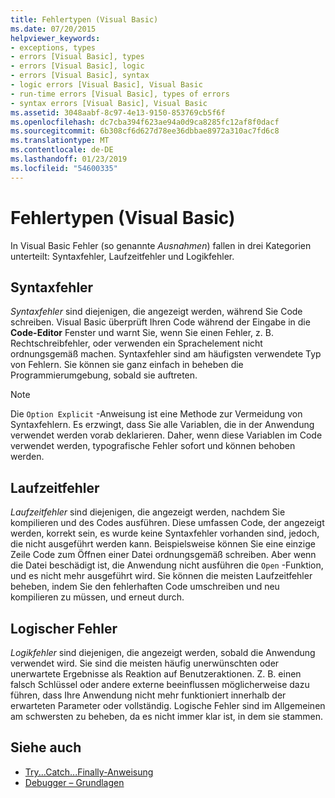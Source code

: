 ```yaml
---
title: Fehlertypen (Visual Basic)
ms.date: 07/20/2015
helpviewer_keywords:
- exceptions, types
- errors [Visual Basic], types
- errors [Visual Basic], logic
- errors [Visual Basic], syntax
- logic errors [Visual Basic], Visual Basic
- run-time errors [Visual Basic], types of errors
- syntax errors [Visual Basic], Visual Basic
ms.assetid: 3048aabf-8c97-4e13-9150-853769cb5f6f
ms.openlocfilehash: dc7cba394f623ae94a0d9ca8285fc12af8f0dacf
ms.sourcegitcommit: 6b308cf6d627d78ee36dbbae8972a310ac7fd6c8
ms.translationtype: MT
ms.contentlocale: de-DE
ms.lasthandoff: 01/23/2019
ms.locfileid: "54600335"
---
```

# <a name="error-types-visual-basic"></a>Fehlertypen (Visual Basic)
In Visual Basic Fehler (so genannte *Ausnahmen*) fallen in drei Kategorien unterteilt: Syntaxfehler, Laufzeitfehler und Logikfehler.  
  
## <a name="syntax-errors"></a>Syntaxfehler  
 *Syntaxfehler* sind diejenigen, die angezeigt werden, während Sie Code schreiben. Visual Basic überprüft Ihren Code während der Eingabe in die **Code-Editor** Fenster und warnt Sie, wenn Sie einen Fehler, z. B. Rechtschreibfehler, oder verwenden ein Sprachelement nicht ordnungsgemäß machen. Syntaxfehler sind am häufigsten verwendete Typ von Fehlern. Sie können sie ganz einfach in beheben die Programmierumgebung, sobald sie auftreten.  
  
> [!NOTE]
>  Die `Option Explicit` -Anweisung ist eine Methode zur Vermeidung von Syntaxfehlern. Es erzwingt, dass Sie alle Variablen, die in der Anwendung verwendet werden vorab deklarieren. Daher, wenn diese Variablen im Code verwendet werden, typografische Fehler sofort und können behoben werden.  
  
## <a name="run-time-errors"></a>Laufzeitfehler  
 *Laufzeitfehler* sind diejenigen, die angezeigt werden, nachdem Sie kompilieren und des Codes ausführen. Diese umfassen Code, der angezeigt werden, korrekt sein, es wurde keine Syntaxfehler vorhanden sind, jedoch, die nicht ausgeführt werden kann. Beispielsweise können Sie eine einzige Zeile Code zum Öffnen einer Datei ordnungsgemäß schreiben. Aber wenn die Datei beschädigt ist, die Anwendung nicht ausführen die `Open` -Funktion, und es nicht mehr ausgeführt wird. Sie können die meisten Laufzeitfehler beheben, indem Sie den fehlerhaften Code umschreiben und neu kompilieren zu müssen, und erneut durch.  
  
## <a name="logic-errors"></a>Logischer Fehler  
 *Logikfehler* sind diejenigen, die angezeigt werden, sobald die Anwendung verwendet wird. Sie sind die meisten häufig unerwünschten oder unerwartete Ergebnisse als Reaktion auf Benutzeraktionen. Z. B. einen falsch Schlüssel oder andere externe beeinflussen möglicherweise dazu führen, dass Ihre Anwendung nicht mehr funktioniert innerhalb der erwarteten Parameter oder vollständig. Logische Fehler sind im Allgemeinen am schwersten zu beheben, da es nicht immer klar ist, in dem sie stammen.  
  
## <a name="see-also"></a>Siehe auch
- [Try...Catch...Finally-Anweisung](../../../visual-basic/language-reference/statements/try-catch-finally-statement.md)
- [Debugger – Grundlagen](/visualstudio/debugger/debugger-basics)
